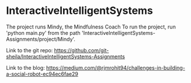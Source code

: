 # InteractiveIntelligentSystems

The project runs Mindy, the Mindfulness Coach
To run the project, run 'python main.py' from the path 'InteractiveIntelligentSystems-Assignments/project/Mindy'.

Link to the git repo: https://github.com/git-sheila/InteractiveIntelligentSystems-Assignments

Link to the blog: https://medium.com/@rjmrohit94/challenges-in-building-a-social-robot-ec94ec6fae29
